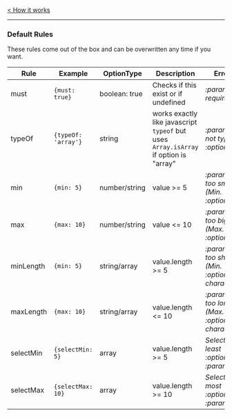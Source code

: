 [< How it works](../how_it_works.md)

---

### Default Rules
These rules come out of the box and can be overwritten any time if you want.

| Rule          | Example     | OptionType    | Description    | Errors |
| ------------- | ---------   | ------------  | -------------- | -------------- |
| must        | `{must: true}`    | boolean: true | Checks if this exist or if undefined  | _:param is required._
| typeOf      | `{typeOf: 'array'}` | string           | works exactly like javascript `typeof` but uses `Array.isArray` if option is "array"| _:param is not typeOf :option_
| min      | `{min: 5}` | number/string           | value >= 5 | _:param is too small. (Min. :option)_
| max      | `{max: 10}` | number/string           | value <= 10 | _:param is too big. (Max. :option)_
| minLength      | `{min: 5}` | string/array           | value.length >= 5 | _:param is too short. (Min. :option characters)_
| maxLength      | `{max: 10}` | string/array           | value.length <= 10 | _:param is too long. (Max. :option characters)_
| selectMin      | `{selectMin: 5}` | array          | value.length >= 5 | _Select at-least :option :param._
| selectMax      | `{selectMax: 10}` | array          | value.length >= 10 | _Select at-most :option :param._


